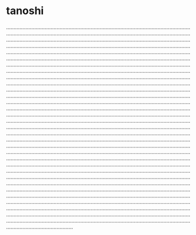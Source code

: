 # tanoshi
.............................................................................................................................................................................................................................................................................................................................................................................................................................................................................................................................................................................................................................................................................................................................................................................................................................................................................................................................................................................................................................................................................................................................................................................................................................................................................................................................................................................................................................................................................................................................................................................................................................................................................................................................................................................................................................................................................................................................................................................................................................................................................................................................................................................................................................................................................................................................................................................................................................................................................................................................................................................................................................................................................................................................................................................................................................................................................................................................................................................................................................................................................................................................................................................................................................................................................................................................................................................................................................................................................................................................................................................................................................................................................................................................................................................................................................................................................................................................................................................................................................................................................................................................................................................